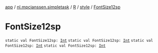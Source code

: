 [app](../../../index.md) / [nl.mpcjanssen.simpletask](../../index.md) / [R](../index.md) / [style](index.md) / [FontSize12sp](.)

# FontSize12sp

`static val FontSize12sp: `[`Int`](https://kotlinlang.org/api/latest/jvm/stdlib/kotlin/-int/index.html)
`static val FontSize12sp: `[`Int`](https://kotlinlang.org/api/latest/jvm/stdlib/kotlin/-int/index.html)
`static val FontSize12sp: `[`Int`](https://kotlinlang.org/api/latest/jvm/stdlib/kotlin/-int/index.html)
`static val FontSize12sp: `[`Int`](https://kotlinlang.org/api/latest/jvm/stdlib/kotlin/-int/index.html)